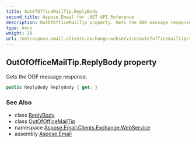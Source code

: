 ```yaml
---
title: OutOfOfficeMailTip.ReplyBody
second_title: Aspose.Email for .NET API Reference
description: OutOfOfficeMailTip property. Gets the OOF message response
type: docs
weight: 20
url: /net/aspose.email.clients.exchange.webservice/outofofficemailtip/replybody/
---
```

## OutOfOfficeMailTip.ReplyBody property

Gets the OOF message response.

```csharp
public ReplyBody ReplyBody { get; }
```

### See Also

* class [ReplyBody](../../replybody/)
* class [OutOfOfficeMailTip](../)
* namespace [Aspose.Email.Clients.Exchange.WebService](../../outofofficemailtip/)
* assembly [Aspose.Email](../../../)


